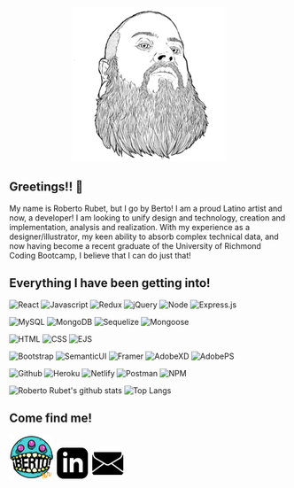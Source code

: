 <p align="center">
  <img src="./images/Faceme280.png">
</p>

## Greetings!! 👋

My name is Roberto Rubet, but I go by Berto! I am a proud Latino artist and now, a developer! I am looking to unify design and technology, creation and implementation, analysis and realization. With my experience as a designer/illustrator, my keen ability to absorb complex technical data, and now having become a recent graduate of the University of Richmond Coding Bootcamp, I believe that I can do just that!

## Everything I have been getting into!

![React](https://img.shields.io/badge/Code-React-informational?style=flat-square&logo=React&logoColor=474747&color=474747&labelColor=2d8386) ![Javascript](https://img.shields.io/badge/Code-Javascript-informational?style=flat-square&logo=javascript&logoColor=474747&color=474747&labelColor=2d8386) ![Redux](https://img.shields.io/badge/Tools-Redux-informational?style=flat-square&logo=Redux&logoColor=474747&color=474747&labelColor=2d8386) ![jQuery](https://img.shields.io/badge/Code-jQuery-informational?style=flat-square&logo=jQuery&logoColor=474747&color=474747&labelColor=2d8386) ![Node](https://img.shields.io/badge/Code-Node.js-informational?style=flat-square&logo=node.js&logoColor=474747&color=474747&labelColor=2d8386) ![Express.js](https://img.shields.io/badge/Code-Express.js-informational?style=flat-square&logo=express&logoColor=474747&color=474747&labelColor=2d8386)

![MySQL](https://img.shields.io/badge/Database-MySQL-informational?style=flat-square&logo=mysql&logoColor=474747&color=474747&labelColor=2d8386) ![MongoDB](https://img.shields.io/badge/Database-MongoDB-informational?style=flat-square&logo=mongodb&logoColor=474747&color=474747&labelColor=2d8386) ![Sequelize](https://img.shields.io/badge/Tools-Sequelize-informational?style=flat-square&logo=sequelize&logoColor=474747&color=474747&labelColor=2d8386) ![Mongoose](https://img.shields.io/badge/Tools-mongoose-informational?style=flat-square&logo=mongoose&logoColor=474747&color=474747&labelColor=2d8386) 

![HTML](https://img.shields.io/badge/Code-HTML-informational?style=flat-square&logo=html5&logoColor=474747&color=474747&labelColor=2d8386) ![CSS](https://img.shields.io/badge/Code-CSS-informational?style=flat-square&logo=css3&logoColor=474747&color=474747&labelColor=2d8386) ![EJS](https://img.shields.io/badge/Code-EJS-informational?style=flat-square&logo=ejs-js&logoColor=474747&color=474747&labelColor=2d8386)

![Bootstrap](https://img.shields.io/badge/Style-Bootstrap-informational?style=flat-square&logo=bootstrap&logoColor=474747&color=474747&labelColor=2d8386) ![SemanticUI](https://img.shields.io/badge/Style-Semantic_UI-informational?style=flat-square&logo=semanticuireact&logoColor=474747&color=474747&labelColor=2d8386) ![Framer](https://img.shields.io/badge/Tools-Framer-informational?style=flat-square&logo=framer&logoColor=474747&color=474747&labelColor=2d8386) ![AdobeXD](https://img.shields.io/badge/Tools-AdobeXD-informational?style=flat-square&logo=adobexd&logoColor=474747&color=474747&labelColor=2d8386) ![AdobePS](https://img.shields.io/badge/Tools-AdobePS-informational?style=flat-square&logo=adobephotoshop&logoColor=474747&color=474747&labelColor=2d8386)

![Github](https://img.shields.io/badge/Tools-GitHub-informational?style=flat-square&logo=Github&logoColor=474747&color=474747&labelColor=2d8386) ![Heroku](https://img.shields.io/badge/Tools-Heroku-informational?style=flat-square&logo=Heroku&logoColor=474747&color=474747&labelColor=2d8386) ![Netlify](https://img.shields.io/badge/Tools-Netlify-informational?style=flat-square&logo=Netlify&logoColor=474747&color=474747&labelColor=2d8386) ![Postman](https://img.shields.io/badge/Tools-Postman-informational?style=flat-square&logo=postman&logoColor=474747&color=474747&labelColor=2d8386) ![NPM](https://img.shields.io/badge/Tools-NPM-informational?style=flat-square&logo=NPM&logoColor=474747&color=474747&labelColor=2d8386)


![Roberto Rubet's github stats](https://github-readme-stats.vercel.app/api?username=bertodemus&show_icons=true&title_color=FFFFFF&icon_color=2d8386&text_color=FFFFFF&bg_color=474747&hide_border=true)
![Top Langs](https://github-readme-stats.vercel.app/api/top-langs/?username=bertodemus&title_color=FFFFFF&icon_color=d84bbf&text_color=FFFFFF&bg_color=474747&hide_border=true&layout=compact)

## Come find me!

[![Berto's Website](./images/artlogo.png)](https://www.robertorubet.com) [![Linkedin](./images/linkedin60.png)](https://www.linkedin.com/in/roberto-rubet-3a76859?lipi=urn%3Ali%3Apage%3Ad_flagship3_profile_view_base_contact_details%3BM%2FYCJfmaSsq99IrQHrj1LA%3D%3D) [![Berto's Email](./images/email60.png)](mailto:roberto@robertorubet.com)


<!--
**Bertodemus/bertodemus** is a ✨ _special_ ✨ repository because its `README.md` (this file) appears on your GitHub 
-->
